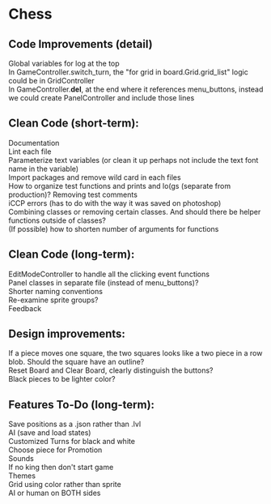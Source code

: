 # Chess

## Code Improvements (detail)
Global variables for log at the top\
In GameController.switch_turn, the "for grid in board.Grid.grid_list" logic could be in GridController\
In GameController.__del__, at the end where it references menu_buttons, instead we could create PanelController and include those lines

## Clean Code (short-term):
Documentation\
Lint each file\
Parameterize text variables (or clean it up perhaps not include the text font name in the variable)\
Import packages and remove wild card in each files\
How to organize test functions and prints and lo(gs (separate from production)? Removing test comments\
iCCP errors (has to do with the way it was saved on photoshop)\
Combining classes or removing certain classes. And should there be helper functions outside of classes?\
(If possible) how to shorten number of arguments for functions

## Clean Code (long-term):
EditModeController to handle all the clicking event functions\
Panel classes in separate file (instead of menu_buttons)?\
Shorter naming conventions\
Re-examine sprite groups?\
Feedback

## Design improvements:
If a piece moves one square, the two squares looks like a two piece in a row blob. Should the square have an outline?\
Reset Board and Clear Board, clearly distinguish the buttons?\
Black pieces to be lighter color?

## Features To-Do (long-term):
Save positions as a .json rather than .lvl\
AI (save and load states)\
Customized Turns for black and white\
Choose piece for Promotion\
Sounds\
If no king then don't start game\
Themes\
Grid using color rather than sprite\
AI or human on BOTH sides
